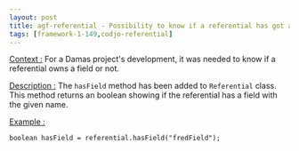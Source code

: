 ```yaml
---
layout: post
title: agf-referential - Possibility to know if a referential has got a field
tags: [framework-1-149,codjo-referential]
---
```

<u>Context :</u>
For a Damas project's development, it was needed to know if a referential owns a field or not.

<u>Description :</u>
The ```hasField``` method has been added to ```Referential``` class. This method returns an boolean showing if the referential has a field with the given name.

<u>Example :</u>
```
boolean hasField = referential.hasField("fredField");
```
